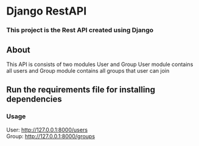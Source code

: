 # Django RestAPI

### This project is the Rest API created using Django

## About
This API is consists of two modules User and Group
User module contains all users and Group module contains all groups that user can join

## Run the requirements file for installing dependencies

### Usage
User: http://127.0.0.1:8000/users<br>
Group: http://127.0.0.1:8000/groups
